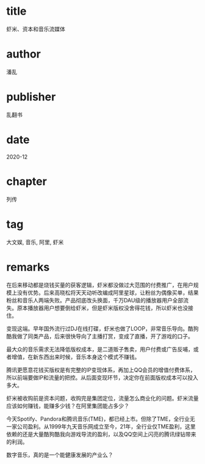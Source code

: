 # title
虾米、资本和音乐流媒体

# author
潘乱

# publisher
乱翻书

# date
2020-12

# chapter
列传

# tag
大文娱, 音乐, 阿里, 虾米

# remarks

在后来移动都是烧钱买量的获客逻辑，虾米都没做过大范围的付费推广，在用户规模上没有优势。后来高晓松将天天动听改编成阿里星球，让粉丝为偶像买单，结果粉丝和音乐人两端失败。产品彻底改头换面，千万DAU级的播放器用户全部流失。原本播放器用户想要倒给虾米，但是虾米版权没舍得花钱，所以虾米也没接住。



变现这端。早年国外流行过DJ在线打碟，虾米也做了LOOP，非常音乐导向。酷狗酷我做了同类产品，后来很快导向了主播打赏，变成了直播，开了游戏的口子。



最大众的音乐需求无法降低版权成本，是二道贩子售卖，用户付费或广告反哺，或者增值，在新东西出来时候，音乐本身这个模式不赚钱。



腾讯更愿意花钱买版权是有完整的IP变现体系，再加上QQ会员的增值付费体系，所以前端要做IP和流量的把控。从后面变现环节，决定你在前面版权成本可以投入多大。



虾米被收购前是资本问题，收购完是集团定位，流量怎么商业化的问题。虾米流量应该如何赚钱，能赚多少钱？在阿里集团能占多少？



今天Spotify、Pandora和腾讯音乐(TME)，都已经上市。但除了TME，全行业无一家公司盈利。从1999年九天音乐网成立至今，21年，全行业仅TME盈利，这里依赖的还是大量酷狗酷我向游戏导流的盈利，以及QQ空间上闪亮的腾讯绿钻带来的利润。



数字音乐，真的是一个能健康发展的产业么？

